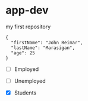 # app-dev
my first repository


```
{
  "firstName": "John Reimar",
  "lastName": "Marasigan",
  "age": 25
}
```

- [ ] Employed
- [ ] Unemployed
- [x] Students

